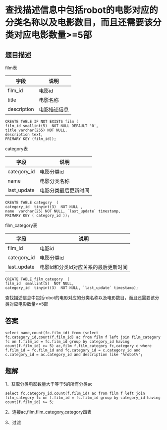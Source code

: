 # 查找描述信息中包括robot的电影对应的分类名称以及电影数目，而且还需要该分类对应电影数量>=5部

## 题目描述

film表

| 字段        | 说明         |
| ----------- | ------------ |
| film_id     | 电影id       |
| title       | 电影名称     |
| description | 电影描述信息 |

```mysql
CREATE TABLE IF NOT EXISTS film (
film_id smallint(5)  NOT NULL DEFAULT '0',
title varchar(255) NOT NULL,
description text,
PRIMARY KEY (film_id));
```

category表

| 字段        | 说明                 |
| ----------- | -------------------- |
| category_id | 电影分类id           |
| name        | 电影分类名称         |
| last_update | 电影分类最后更新时间 |

```mysql
CREATE TABLE category  (
category_id  tinyint(3)  NOT NULL ,
name  varchar(25) NOT NULL, `last_update` timestamp,
PRIMARY KEY ( category_id ));
```

film_category表

| 字段        | 说明                                 |
| ----------- | ------------------------------------ |
| film_id     | 电影id                               |
| category_id | 电影分类id                           |
| last_update | 电影id和分类id对应关系的最后更新时间 |

```mysql
CREATE TABLE film_category  (
film_id  smallint(5)  NOT NULL,
category_id  tinyint(3)  NOT NULL, `last_update` timestamp);
```

查找描述信息中包括robot的电影对应的分类名称以及电影数目，而且还需要该分类对应电影数量>=5部

## 答案

```mysql
select name,count(fc.film_id) from (select fc.category_id,count(f.film_id) ac from film f left join film_category fc on f.film_id = fc.film_id group by category_id having count(f.film_id) >= 5) ac,film f,film_category fc,category c where f.film_id = fc.film_id and fc.category_id = c.category_id and c.category_id = ac.category_id and description like '%robot%';
```

## 题解

1、获取分类电影数量大于等于5的所有分类ac

```mysql
select fc.category_id,count(f.film_id) ac from film f left join film_category fc on f.film_id = fc.film_id group by category_id having count(f.film_id) >= 5;
```

2、连接ac,film,film_category,category四表

3、过滤